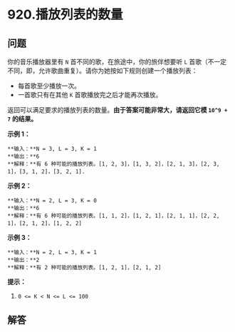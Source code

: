 # 920.播放列表的数量

## 问题

你的音乐播放器里有 `N` 首不同的歌，在旅途中，你的旅伴想要听 `L` 首歌（不一定不同，即，允许歌曲重复）。请你为她按如下规则创建一个播放列表：

* 每首歌至少播放一次。
* 一首歌只有在其他 `K` 首歌播放完之后才能再次播放。

返回可以满足要求的播放列表的数量。**由于答案可能非常大，请返回它模 `10^9 + 7` 的结果。**

**示例 1：**

```
**输入：**N = 3, L = 3, K = 1
**输出：**6
**解释：**有 6 种可能的播放列表。[1, 2, 3]，[1, 3, 2]，[2, 1, 3]，[2, 3, 1]，[3, 1, 2]，[3, 2, 1].

```

**示例 2：**

```
**输入：**N = 2, L = 3, K = 0
**输出：**6
**解释：**有 6 种可能的播放列表。[1, 1, 2]，[1, 2, 1]，[2, 1, 1]，[2, 2, 1]，[2, 1, 2]，[1, 2, 2]

```

**示例 3：**

```
**输入：**N = 2, L = 3, K = 1
**输出：**2
**解释：**有 2 种可能的播放列表。[1, 2, 1]，[2, 1, 2]

```

**提示：**

1. `0 <= K < N <= L <= 100`



## 解答

